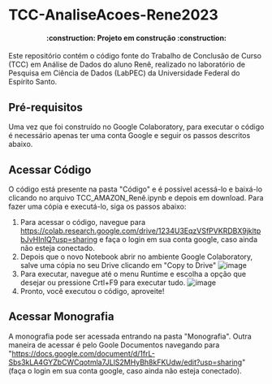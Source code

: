# TCC-AnaliseAcoes-Rene2023

<h4 align="center"> 
    :construction:  Projeto em construção  :construction:
</h4>

Este repositório contém o código fonte do Trabalho de Conclusão de Curso (TCC) em Análise de Dados do aluno Renê, realizado no laboratório de Pesquisa em Ciência de Dados (LabPEC) da Universidade Federal do Espírito Santo.

## Pré-requisitos

Uma vez que foi construído no Google Colaboratory, para executar o código é necessário apenas ter uma conta Google e seguir os passos descritos abaixo.

## Acessar Código

O código está presente na pasta "Código" e é possível acessá-lo e baixá-lo clicando no arquivo TCC_AMAZON_Renê.ipynb e depois em download. Para fazer uma cópia e executá-lo, siga os passos abaixo:

1. Para acessar o código, navegue para https://colab.research.google.com/drive/1234U3EqzVSfPVKRDBX9jkltpbJvHInIQ?usp=sharing e faça o login em sua conta google, caso ainda não esteja conectado.
2. Depois que o novo Notebook abrir no ambiente Google Colaboratory, salve uma cópia no seu Drive clicando em "Copy to Drive"
![image](https://user-images.githubusercontent.com/96728526/235564021-f105cd16-aeb9-4ab4-a4a2-ae46b38ef9cc.png)
3. Para executar, navegue até o menu Runtime e escolha a opção que desejar ou pressione Crtl+F9 para executar tudo.
![image](https://user-images.githubusercontent.com/96728526/235564154-1797d352-b3ad-4b41-8370-92ce5290b177.png)
4. Pronto, você executou o código, aproveite!

## Acessar Monografia

A monografia pode ser acessada entrando na pasta "Monografia". Outra maneira de acessar é pelo Goole Documentos navegando para "https://docs.google.com/document/d/1frL-Sbs3kLA4GYZbCWCqotmla7JLlS2MHyBh8kFKUdw/edit?usp=sharing" (faça o login em sua conta google, caso ainda não esteja conectado).
